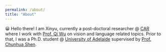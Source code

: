 ```yaml
---
permalink: /about/
title: "About"
---
```


😀 Hello there! I am Xinyu, currently a post-doctoral researcher @ [CAR](https://www.adelaide.edu.au/aiml/car) where I work with [Prof. Qi Wu](http://www.qi-wu.me/) on vision and language related topics. Prior to that, I was a Ph.D. student @ [University of Adelaide](https://www.adelaide.edu.au/) supervised by [Prof. Chunhua Shen](https://cshen.github.io/).
